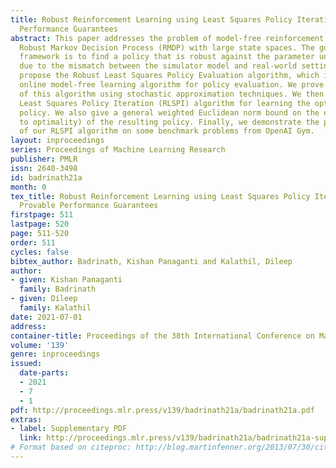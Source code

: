 ```yaml
---
title: Robust Reinforcement Learning using Least Squares Policy Iteration with Provable
  Performance Guarantees
abstract: This paper addresses the problem of model-free reinforcement learning for
  Robust Markov Decision Process (RMDP) with large state spaces. The goal of the RMDPs
  framework is to find a policy that is robust against the parameter uncertainties
  due to the mismatch between the simulator model and real-world settings. We first
  propose the Robust Least Squares Policy Evaluation algorithm, which is a multi-step
  online model-free learning algorithm for policy evaluation. We prove the convergence
  of this algorithm using stochastic approximation techniques. We then propose Robust
  Least Squares Policy Iteration (RLSPI) algorithm for learning the optimal robust
  policy. We also give a general weighted Euclidean norm bound on the error (closeness
  to optimality) of the resulting policy. Finally, we demonstrate the performance
  of our RLSPI algorithm on some benchmark problems from OpenAI Gym.
layout: inproceedings
series: Proceedings of Machine Learning Research
publisher: PMLR
issn: 2640-3498
id: badrinath21a
month: 0
tex_title: Robust Reinforcement Learning using Least Squares Policy Iteration with
  Provable Performance Guarantees
firstpage: 511
lastpage: 520
page: 511-520
order: 511
cycles: false
bibtex_author: Badrinath, Kishan Panaganti and Kalathil, Dileep
author:
- given: Kishan Panaganti
  family: Badrinath
- given: Dileep
  family: Kalathil
date: 2021-07-01
address:
container-title: Proceedings of the 38th International Conference on Machine Learning
volume: '139'
genre: inproceedings
issued:
  date-parts:
  - 2021
  - 7
  - 1
pdf: http://proceedings.mlr.press/v139/badrinath21a/badrinath21a.pdf
extras:
- label: Supplementary PDF
  link: http://proceedings.mlr.press/v139/badrinath21a/badrinath21a-supp.pdf
# Format based on citeproc: http://blog.martinfenner.org/2013/07/30/citeproc-yaml-for-bibliographies/
---
```

